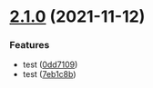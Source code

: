 # [2.1.0](https://github.com/garredow/foxcasts-lite/compare/v2.0.0...v2.1.0) (2021-11-12)


### Features

* test ([0dd7109](https://github.com/garredow/foxcasts-lite/commit/0dd7109083be728324b571f1835e618eb3a6574e))
* test ([7eb1c8b](https://github.com/garredow/foxcasts-lite/commit/7eb1c8bfd137e8ca427d70e04c3b7f2b120c9f25))
